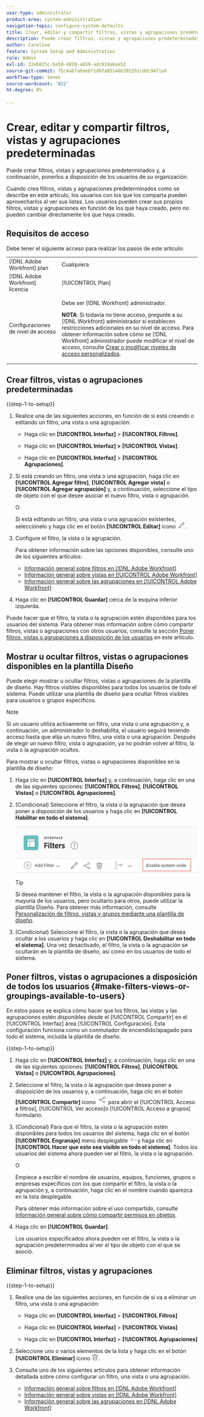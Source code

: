```yaml
---
user-type: administrator
product-area: system-administration
navigation-topic: configure-system-defaults
title: Crear, editar y compartir filtros, vistas y agrupaciones predeterminadas
description: Puede crear filtros, vistas y agrupaciones predeterminados y, a continuación, ponerlos a disposición de los usuarios de su organización.
author: Caroline
feature: System Setup and Administration
role: Admin
exl-id: 32eb825c-ba50-4820-a659-adc924a6ae52
source-git-commit: 75c4abfa9aebf1d07a851486391291cddc94f1a9
workflow-type: tm+mt
source-wordcount: '822'
ht-degree: 0%

---
```


# Crear, editar y compartir filtros, vistas y agrupaciones predeterminadas

<!--
<p data-mc-conditions="QuicksilverOrClassic.Draft mode">***DON'T DELETE, DRAFT OR HIDE THIS ARTICLE. IT IS LINKED TO THE PRODUCT, THROUGH THE CONTEXT SENSITIVE HELP LINKS. **</p>
-->

Puede crear filtros, vistas y agrupaciones predeterminados y, a continuación, ponerlos a disposición de los usuarios de su organización.

Cuando crea filtros, vistas y agrupaciones predeterminados como se describe en este artículo, los usuarios con los que los comparta pueden aprovecharlos al ver sus listas. Los usuarios pueden crear sus propios filtros, vistas y agrupaciones en función de los que haya creado, pero no pueden cambiar directamente los que haya creado.

## Requisitos de acceso

Debe tener el siguiente acceso para realizar los pasos de este artículo:

<table style="table-layout:auto"> 
 <col> 
 <col> 
 <tbody> 
  <tr> 
   <td role="rowheader">[!DNL Adobe Workfront] plan</td> 
   <td>Cualquiera</td> 
  </tr> 
  <tr> 
   <td role="rowheader">[!DNL Adobe Workfront] licencia</td> 
   <td>[!UICONTROL Plan]</td> 
  </tr> 
  <tr> 
   <td role="rowheader">Configuraciones de nivel de acceso</td> 
   <td> <p>Debe ser [!DNL Workfront] administrador.</p> <p><b>NOTA</b>: Si todavía no tiene acceso, pregunte a su [!DNL Workfront] administrador si establecen restricciones adicionales en su nivel de acceso. Para obtener información sobre cómo se [!DNL Workfront] administrador puede modificar el nivel de acceso, consulte <a href="../../../administration-and-setup/add-users/configure-and-grant-access/create-modify-access-levels.md" class="MCXref xref">Crear o modificar niveles de acceso personalizados</a>.</p> </td> 
  </tr> 
 </tbody> 
</table>

## Crear filtros, vistas o agrupaciones predeterminadas

{{step-1-to-setup}}

1. Realice una de las siguientes acciones, en función de si está creando o editando un filtro, una vista o una agrupación:

   * Haga clic en **[!UICONTROL Interfaz]** > **[!UICONTROL Filtros]**.

   * Haga clic en **[!UICONTROL Interfaz] >** **[!UICONTROL Vistas]**.

   * Haga clic en **[!UICONTROL Interfaz]** > **[!UICONTROL Agrupaciones]**.

1. Si está creando un filtro, una vista o una agrupación, haga clic en **[!UICONTROL Agregar filtro]**, **[!UICONTROL Agregar vista]** o **[!UICONTROL Agregar agrupación]** y, a continuación, seleccione el tipo de objeto con el que desee asociar el nuevo filtro, vista o agrupación.

   O

   Si está editando un filtro, una vista o una agrupación existentes, selecciónelo y haga clic en el botón **[!UICONTROL Editar]** icono ![Icono Editar](assets/edit-icon.png).

1. Configure el filtro, la vista o la agrupación.

   Para obtener información sobre las opciones disponibles, consulte uno de los siguientes artículos:

   * [Información general sobre filtros en [!DNL Adobe Workfront]](../../../reports-and-dashboards/reports/reporting-elements/filters-overview.md)
   * [Información general sobre vistas en [!UICONTROL Adobe Workfront]](../../../reports-and-dashboards/reports/reporting-elements/views-overview.md)
   * [Información general sobre las agrupaciones en [!UICONTROL Adobe Workfront]](../../../reports-and-dashboards/reports/reporting-elements/groupings-overview.md)

1. Haga clic en **[!UICONTROL Guardar]** cerca de la esquina inferior izquierda.

Puede hacer que el filtro, la vista o la agrupación estén disponibles para los usuarios del sistema. Para obtener más información sobre cómo compartir filtros, vistas o agrupaciones con otros usuarios, consulte la sección [Poner filtros, vistas o agrupaciones a disposición de los usuarios](#make-filters-views-or-groupings-available-to-users) en este artículo.


## Mostrar u ocultar filtros, vistas o agrupaciones disponibles en la plantilla Diseño

Puede elegir mostrar u ocultar filtros, vistas o agrupaciones de la plantilla de diseño. Hay filtros visibles disponibles para todos los usuarios de todo el sistema. Puede utilizar una plantilla de diseño para ocultar filtros visibles para usuarios o grupos específicos.

>[!NOTE]
>
>Si un usuario utiliza activamente un filtro, una vista o una agrupación y, a continuación, un administrador lo deshabilita, el usuario seguirá teniendo acceso hasta que elija un nuevo filtro, una vista o una agrupación. Después de elegir un nuevo filtro, vista o agrupación, ya no podrán volver al filtro, la vista o la agrupación ocultos.

Para mostrar u ocultar filtros, vistas o agrupaciones disponibles en la plantilla de diseño:

1. Haga clic en **[!UICONTROL Interfaz]** y, a continuación, haga clic en una de las siguientes opciones: **[!UICONTROL Filtros]**, **[!UICONTROL Vistas]** o **[!UICONTROL Agrupaciones]**.

1. (Condicional) Seleccione el filtro, la vista o la agrupación que desea poner a disposición de los usuarios y haga clic en **[!UICONTROL Habilitar en todo el sistema]**.

   ![](assets/enable-system-wide-fvg.png)

   >[!TIP]
   >
   >Si desea mantener el filtro, la vista o la agrupación disponibles para la mayoría de los usuarios, pero ocultarlo para otros, puede utilizar la plantilla Diseño. Para obtener más información, consulte [Personalización de filtros, vistas y grupos mediante una plantilla de diseño](/help/quicksilver/administration-and-setup/customize-workfront/use-layout-templates/customize-fvg-list-controls-layout-template.md).

1. (Condicional) Seleccione el filtro, la vista o la agrupación que desea ocultar a los usuarios y haga clic en **[!UICONTROL Deshabilitar en todo el sistema]**. Una vez desactivado, el filtro, la vista o la agrupación se ocultarán en la plantilla de diseño, así como en los usuarios de todo el sistema.


## Poner filtros, vistas o agrupaciones a disposición de todos los usuarios {#make-filters-views-or-groupings-available-to-users}

En estos pasos se explica cómo hacer que los filtros, las vistas y las agrupaciones estén disponibles desde el [!UICONTROL Compartir] en el [!UICONTROL Interfaz] área [!UICONTROL Configuración]. Esta configuración funciona como un conmutador de encendido/apagado para todo el sistema, incluida la plantilla de diseño.

{{step-1-to-setup}}

1. Haga clic en **[!UICONTROL Interfaz]** y, a continuación, haga clic en una de las siguientes opciones: **[!UICONTROL Filtros]**, **[!UICONTROL Vistas]** o **[!UICONTROL Agrupaciones]**.

1. Seleccione el filtro, la vista o la agrupación que desea poner a disposición de los usuarios y, a continuación, haga clic en el botón **[!UICONTROL Compartir]** icono ![Icono Compartir](assets/share-icon.png) para abrir el [!UICONTROL Acceso a filtros], [!UICONTROL Ver acceso]o [!UICONTROL Acceso a grupos] formulario.
1. (Condicional) Para que el filtro, la vista o la agrupación estén disponibles para todos los usuarios del sistema, haga clic en el botón **[!UICONTROL Engranaje]** menú desplegable ![](assets/gear-menu-for-sharing-items.png)y haga clic en **[!UICONTROL Hacer que esto sea visible en todo el sistema]**. Todos los usuarios del sistema ahora pueden ver el filtro, la vista o la agrupación.

   O

   Empiece a escribir el nombre de usuarios, equipos, funciones, grupos o empresas específicos con los que compartir el filtro, la vista o la agrupación y, a continuación, haga clic en el nombre cuando aparezca en la lista desplegable.

   Para obtener más información sobre el uso compartido, consulte [Información general sobre cómo compartir permisos en objetos](../../../workfront-basics/grant-and-request-access-to-objects/sharing-permissions-on-objects-overview.md).

1. Haga clic en **[!UICONTROL Guardar]**.

   Los usuarios especificados ahora pueden ver el filtro, la vista o la agrupación predeterminados al ver el tipo de objeto con el que se asoció.

## Eliminar filtros, vistas y agrupaciones

{{step-1-to-setup}}

1. Realice una de las siguientes acciones, en función de si va a eliminar un filtro, una vista o una agrupación:

   * Haga clic en **[!UICONTROL Interfaz]** > **[!UICONTROL Filtros]**

   * Haga clic en **[!UICONTROL Interfaz]** > **[!UICONTROL Vistas]**

   * Haga clic en **[!UICONTROL Interfaz]** > **[!UICONTROL Agrupaciones]**

1. Seleccione uno o varios elementos de la lista y haga clic en el botón **[!UICONTROL Eliminar]** icono ![Icono Eliminar](assets/delete.png).
1. Consulte uno de los siguientes artículos para obtener información detallada sobre cómo configurar un filtro, una vista o una agrupación.

   * [Información general sobre filtros en [!DNL Adobe Workfront]](../../../reports-and-dashboards/reports/reporting-elements/filters-overview.md)
   * [Información general sobre vistas en [!DNL Adobe Workfront]](../../../reports-and-dashboards/reports/reporting-elements/views-overview.md)
   * [Información general sobre las agrupaciones en [!DNL Adobe Workfront]](../../../reports-and-dashboards/reports/reporting-elements/groupings-overview.md)
